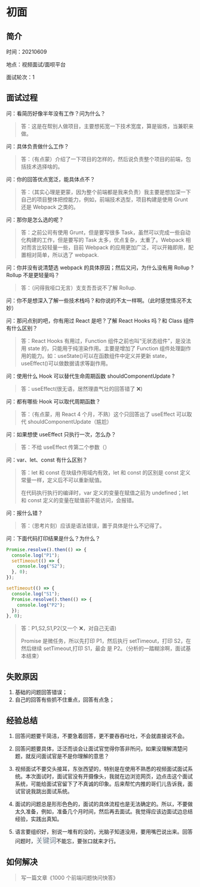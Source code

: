 # 初面

## 简介

时间：20210609

地点：视频面试/面呗平台

面试轮次：1

## 面试过程

问：看简历好像半年没有工作？问为什么？

> 答：这是在帮别人做项目，主要想拓宽一下技术宽度，算是锻炼，当兼职来做。

问：具体负责做什么工作？

> 答：（有点蒙）介绍了一下项目的怎样的，然后说负责整个项目的前端，包括技术选择啥的。

问：你的回答优点宽泛，能具体点不？

> 答：（其实心理是更蒙，因为整个前端都是我来负责）我主要是想加深一下自己的项目整体把控能力，例如，前端技术选型，项目构建是使用 Grunt 还是 Webpack 之类的。

问：那你是怎么选的呢？

> 答：之前公司有使用 Grunt，但是要写很多 Task，虽然可以完成一些自动化构建的工作，但是要写的 Task 太多，优点复杂，太重了。Webpack 相对而言比较轻量一些，目前 Webpack 的应用更加广泛，可以开箱即用，配置相对简单，所以选了 webpack.

问：你并没有说清楚选 webpack 的具体原因；然后又问，为什么没有用 Rollup ? Rollup 不是更轻量吗？

> 答：（问得我哑口无言）支支吾吾说不了解 Rollup.

问：你不是想深入了解一些技术栈吗？和你说的不太一样啊。（此时感觉情况不太妙）

问：那问点别的吧，你有用过 React 是吧？了解 React Hooks 吗？和 Class 组件有什么区别？

> 答：React Hooks 有用过，Function 组件之前也叫“无状态组件”，是没法用 state 的，只能用于纯渲染作用。主要是增加了 Function 组件处理副作用的能力。如：useState()可以在函数组件中定义并更新 state，useEffect()可以做数据请求等副作用。

问：使用什么 Hook 可以替代生命周期函数 shouldComponentUpdate ?

> 答：useEffect(很无语，居然理直气壮的回答错了 ❌)

问：都有哪些 Hook 可以取代周期函数？

> 答：（有点蒙，用 React 4 个月，不熟）这个只回答出了 useEffect 可以取代 shouldComponentUpdate（尴尬）

问：如果想使 useEffect 只执行一次，怎么办？

> 答：不给 useEffect 传第二个参数（）

问：var、let、const 有什么区别？

> 答：let 和 const 在块级作用域内有效，let 和 const 的区别是 const 定义常量一样，定义后不可以重新赋值。
>
> 在代码执行执行的编译时，var 定义的变量在赋值之前为 undefined；let 和 const 定义的变量在赋值前不能访问，会报错。

问：报什么错？

> 答：（思考片刻）应该是语法错误，置于具体是什么不记得了。

问：下面代码打印结果是什么？为什么？

```js
Promise.resolve().then(() => {
  console.log("P1");
  setTimeout(() => {
    console.log("S2");
  }, 0);
});

setTimeout(() => {
  console.log("S1");
  Promise.resolve().then(() => {
    console.log("P2");
  });
}, 0);
```

> 答：P1,S2,S1,P2(又一个 ❌，对自己无语)
>
> Promise 是微任务，所以先打印 P1，然后执行 setTimeout，打印 S2，在然后继续 setTimeout,打印 S1，最会 是 P2。（分析的一踏糊涂啊，面试基本结束）

## 失败原因

1. 基础的问题回答错误；
2. 自己的回答有些抓不住重点，回答有点急；

## 经验总结

1. 回答问题要干简洁，不要急着回答，更不要吞吞吐吐，不会就直接说不会。

2. 回答问题要具体，泛泛而谈会让面试官觉得你答非所问，如果没理解清楚问题，就反问面试官是不是你理解的意思？

3. 视频面试不要交头接耳，东张西望的，特别是在使用不熟悉的视频面试面试系统。本次面试时，面试官没有开摄像头，我就在边浏览网页，边点击这个面试系统，可能给面试官留下了不真诚的印象。后来帮忙内推的哥们儿告诉我，面试官说我跳出面试系统。

4. 面试的问题总是形形色色的，面试的具体流程也是无法确定的。所以，不要做太久准备，例如，准备几个月时间，然后再去面试。我觉得应该边面试边总结经验，实践出真知。

5. 语言要组织好，别说一堆有的没的，光脑子知道没用，要用嘴巴说出来。回答问题时，<code style="color: #708090; background-color: #F5F5F5; font-size: 18px">关键词</code>不能忘，要张口就来才行。

## 如何解决

> 写一篇文章《1000 个前端问题快问快答》
